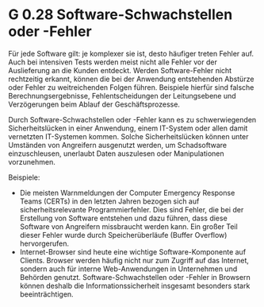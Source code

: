 G 0.28 Software-Schwachstellen oder -Fehler
===========================================

Für jede Software gilt: je komplexer sie ist, desto häufiger treten Fehler auf. Auch bei intensiven Tests werden meist nicht alle Fehler vor der Auslieferung an die Kunden entdeckt. Werden Software-Fehler nicht rechtzeitig erkannt, können die bei der Anwendung entstehenden Abstürze oder Fehler zu weitreichenden Folgen führen. Beispiele hierfür sind falsche Berechnungsergebnisse, Fehlentscheidungen der Leitungsebene und Verzögerungen beim Ablauf der Geschäftsprozesse.

Durch Software-Schwachstellen oder -Fehler kann es zu schwerwiegenden Sicherheitslücken in einer Anwendung, einem IT-System oder allen damit vernetzten IT-Systemen kommen. Solche Sicherheitslücken können unter Umständen von Angreifern ausgenutzt werden, um Schadsoftware einzuschleusen, unerlaubt Daten auszulesen oder Manipulationen vorzunehmen.

Beispiele:

* Die meisten Warnmeldungen der Computer Emergency Response Teams (CERTs) in den letzten Jahren bezogen sich auf sicherheitsrelevante Programmierfehler. Dies sind Fehler, die bei der Erstellung von Software entstehen und dazu führen, dass diese Software von Angreifern missbraucht werden kann. Ein großer Teil dieser Fehler wurde durch Speicherüberläufe (Buffer Overflow) hervorgerufen.
* Internet-Browser sind heute eine wichtige Software-Komponente auf Clients. Browser werden häufig nicht nur zum Zugriff auf das Internet, sondern auch für interne Web-Anwendungen in Unternehmen und Behörden genutzt. Software-Schwachstellen oder -Fehler in Browsern können deshalb die Informationssicherheit insgesamt besonders stark beeinträchtigen.
